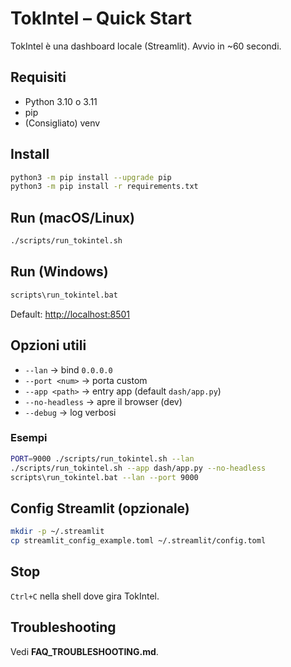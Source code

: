 # TokIntel – Quick Start

TokIntel è una dashboard locale (Streamlit). Avvio in ~60 secondi.

## Requisiti
- Python 3.10 o 3.11
- pip
- (Consigliato) venv

## Install
```bash
python3 -m pip install --upgrade pip
python3 -m pip install -r requirements.txt
```

## Run (macOS/Linux)

```bash
./scripts/run_tokintel.sh
```

## Run (Windows)

```bat
scripts\run_tokintel.bat
```

Default: [http://localhost:8501](http://localhost:8501)

## Opzioni utili

* `--lan` → bind `0.0.0.0`
* `--port <num>` → porta custom
* `--app <path>` → entry app (default `dash/app.py`)
* `--no-headless` → apre il browser (dev)
* `--debug` → log verbosi

### Esempi

```bash
PORT=9000 ./scripts/run_tokintel.sh --lan
./scripts/run_tokintel.sh --app dash/app.py --no-headless
scripts\run_tokintel.bat --lan --port 9000
```

## Config Streamlit (opzionale)

```bash
mkdir -p ~/.streamlit
cp streamlit_config_example.toml ~/.streamlit/config.toml
```

## Stop

`Ctrl+C` nella shell dove gira TokIntel.

## Troubleshooting

Vedi **FAQ_TROUBLESHOOTING.md**.
